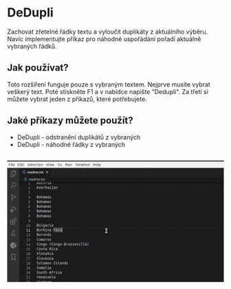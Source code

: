 # DeDupli

Zachovat zřetelné řádky textu a vyloučit duplikáty z aktuálního výběru. Navíc implementujte příkaz pro náhodné uspořádání pořadí aktuálně vybraných řádků.

## Jak používat?

Toto rozšíření funguje pouze s vybraným textem. Nejprve musíte vybrat veškerý text. Poté stiskněte F1 a v nabídce napište "Dedupli". Za třetí si můžete vybrat jeden z příkazů, které potřebujete.

## Jaké příkazy můžete použít?

- DeDupli - odstranění duplikátů z vybraných
- DeDupli - náhodné řádky z vybraných

##

[![Rozšíření Vscode](/translations/demo.gif 'Ukázka rozšíření Vscode')](https://learnwithyan.com)

#
